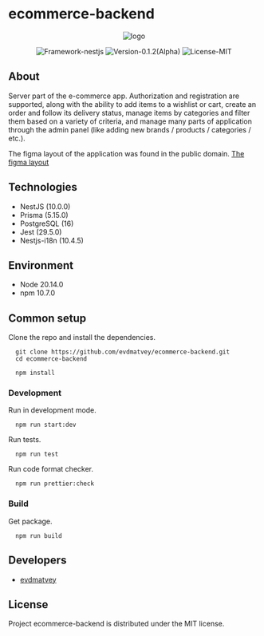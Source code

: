 # ecommerce-backend

<p align="center">
  <img src="https://i.ibb.co/TBM45pT/logo.png" alt="logo">
</p>

<p align="center">
  <img src="https://img.shields.io/badge/Framework-nestjs-blue%3Fstyle%3Dflat" alt="Framework-nestjs"/>
  <img src="https://img.shields.io/badge/Version-0.1.2_(Alpha)-purple?style=flat" alt="Version-0.1.2(Alpha)"/>
  <img src="https://img.shields.io/badge/License-MIT-green?style=flat" alt="License-MIT"/>
</p>

## About

Server part of the e-commerce app. Authorization and registration are supported, along with the ability to add items to a wishlist or cart, create an order and follow its delivery status, manage items by categories and filter them based on a variety of criteria, and manage many parts of application through the admin panel (like adding new brands / products / categories / etc.).

The figma layout of the application was found in the public domain. [The figma layout](https://www.figma.com/community/file/1376901695536369893)

## Technologies

- NestJS (10.0.0)
- Prisma (5.15.0)
- PostgreSQL (16)
- Jest (29.5.0)
- Nestjs-i18n (10.4.5)

## Environment

- Node 20.14.0
- npm 10.7.0

## Common setup

Clone the repo and install the dependencies.

```
  git clone https://github.com/evdmatvey/ecommerce-backend.git
  cd ecommerce-backend
```

```
  npm install
```

### Development

Run in development mode.

```
  npm run start:dev
```

Run tests.

```
  npm run test
```

Run code format checker.

```
  npm run prettier:check
```

### Build

Get package.

```
  npm run build
```

## Developers

- [evdmatvey](https://github.com/evdmatvey)

## License

Project ecommerce-backend is distributed under the MIT license.
